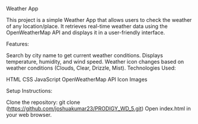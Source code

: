 Weather App

This project is a simple Weather App that allows users to check the weather of any location/place. It retrieves real-time weather data using the OpenWeatherMap API and displays it in a user-friendly interface.

Features:

Search by city name to get current weather conditions.
Displays temperature, humidity, and wind speed.
Weather icon changes based on weather conditions (Clouds, Clear, Drizzle, Mist).
Technologies Used:

HTML
CSS
JavaScript
OpenWeatherMap API
Icon Images

Setup Instructions:

Clone the repository: git clone (https://github.com/joshuakumar23/PRODIGY_WD_5.git)
Open index.html in your web browser.
